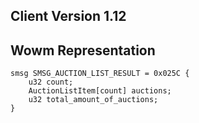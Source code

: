 ## Client Version 1.12

## Wowm Representation
```rust,ignore
smsg SMSG_AUCTION_LIST_RESULT = 0x025C {
    u32 count;    
    AuctionListItem[count] auctions;    
    u32 total_amount_of_auctions;    
}

```

